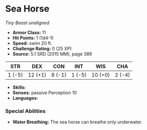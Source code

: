 # Sea Horse

*Tiny* *Beast* *unaligned*

- **Armor Class:** 11
- **Hit Points:** 1 (1d4-1)
- **Speed:** swim 20 ft.
- **Challenge Rating:** 0 (25 XP)
- **Source:** 5.1 SRD (2015 MM), page 389

| STR | DEX | CON | INT | WIS | CHA |
| --- | --- | --- | --- | --- | --- |
| 1 (-5) | 12 (+1) | 8 (-1) | 1 (-5) | 10 (+0) | 2 (-4) |

- **Skills:** 
- **Senses:** passive Perception 10
- **Languages:** 

### Special Abilities

- **Water Breathing:** The sea horse can breathe only underwater.


